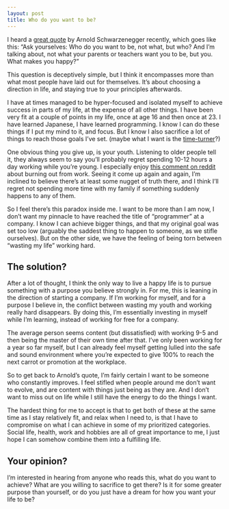 ```yaml
---
layout: post
title: Who do you want to be?
---
```


I heard a [great quote](https://www.youtube.com/watch?v=vH0nP4NzS9M) by Arnold Schwarzenegger recently, which goes like this: “Ask yourselves: Who do you want to be, not what, but who? And I’m talking about, not what your parents or teachers want you to be, but you. What makes you happy?”

This question is deceptively simple, but I think it encompasses more than what most people have laid out for themselves. It’s about choosing a direction in life, and staying true to your principles afterwards.

I have at times managed to be hyper-focused and isolated myself to achieve success in parts of my life, at the expense of all other things. I have been very fit at a couple of points in my life, once at age 16 and then once at 23. I have learned Japanese, I have learned programming. I know I can do these things if I put my mind to it, and focus. But I know I also sacrifice a lot of things to reach those goals I’ve set. (maybe what I want is the [time-turner](http://harrypotter.wikia.com/wiki/Time-Turner)?)

One obvious thing you give up, is your youth. Listening to older people tell it, they always seem to say you’ll probably regret spending 10-12 hours a day working while you’re young. I especially enjoy [this comment on reddit](https://www.reddit.com/r/programming/comments/43bmx2/coding_as_a_career_isnt_right_for_me/czh9c3w) about burning out from work. Seeing it come up again and again, I’m inclined to believe there’s at least some nugget of truth there, and I think I’ll regret not spending more time with my family if something suddenly happens to any of them.

So I feel there’s this paradox inside me. I want to be more than I am now, I don’t want my pinnacle to have reached the title of “programmer” at a company. I know I can achieve bigger things, and that my original goal was set too low (arguably the saddest thing to happen to someone, as we stifle ourselves). But on the other side, we have the feeling of being torn between “wasting my life” working hard.

## The solution?

After a lot of thought, I think the only way to live a happy life is to pursue something with a purpose you believe strongly in. For me, this is leaning in the direction of starting a company. If I’m working for myself, and for a purpose I believe in, the conflict between wasting my youth and working really hard disappears. By doing this, I’m essentially investing in myself while I’m learning, instead of working for free for a company.

The average person seems content (but dissatisfied) with working 9-5 and then being the master of their own time after that. I’ve only been working for a year so far myself, but I can already feel myself getting lulled into the safe and sound environment where you’re expected to give 100% to reach the next carrot or promotion at the workplace.

So to get back to Arnold’s quote, I’m fairly certain I want to be someone who constantly improves. I feel stifled when people around me don’t want to evolve, and are content with things just being as they are. And I don’t want to miss out on life while I still have the energy to do the things I want.

The hardest thing for me to accept is that to get both of these at the same time as I stay relatively fit, and relax when I need to, is that I have to compromise on what I can achieve in some of my prioritized categories. Social life, health, work and hobbies are all of great importance to me, I just hope I can somehow combine them into a fulfilling life.

## Your opinion?

I’m interested in hearing from anyone who reads this, what do you want to achieve? What are you willing to sacrifice to get there? Is it for some greater purpose than yourself, or do you just have a dream for how you want your life to be?
